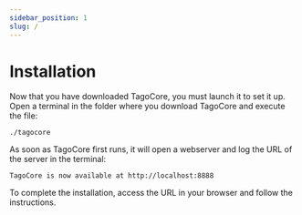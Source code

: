 ```yaml
---
sidebar_position: 1
slug: /
---
```


# Installation

Now that you have downloaded TagoCore, you must launch it to set it up. Open a terminal in the folder where you download TagoCore and execute the file:

```shell
./tagocore
```

As soon as TagoCore first runs, it will open a webserver and log the URL of the server in the terminal:

```shell
TagoCore is now available at http://localhost:8888
```

To complete the installation, access the URL in your browser and follow the instructions.
